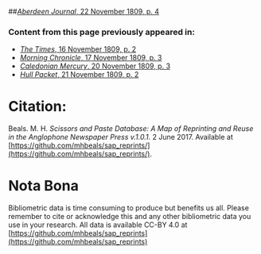 ##[*Aberdeen Journal*, 22 November 1809, p. 4](https://mhbeals.github.io/sap_html/Aberdeen-Journal/Aberdeen-Journal-22-November-1809-p-4)

### Content from this page previously appeared in:
+ [*The Times*, 16 November 1809, p. 2](https://mhbeals.github.io/sap_html/The-Times/The-Times-16-November-1809-p-2)
+ [*Morning Chronicle*, 17 November 1809, p. 3](https://mhbeals.github.io/sap_html/Morning-Chronicle/Morning-Chronicle-17-November-1809-p-3)
+ [*Caledonian Mercury*, 20 November 1809, p. 3](https://mhbeals.github.io/sap_html/Caledonian-Mercury/Caledonian-Mercury-20-November-1809-p-3)
+ [*Hull Packet*, 21 November 1809, p. 2](https://mhbeals.github.io/sap_html/Hull-Packet/Hull-Packet-21-November-1809-p-2)
                    
# Citation: 

Beals. M. H. *Scissors and Paste Database: A Map of Reprinting and Reuse in the Anglophone Newspaper Press v.1.0.1.* 2 June 2017. Available at [https://github.com/mhbeals/sap_reprints/](https://github.com/mhbeals/sap_reprints/). 
                    
# Nota Bona

Bibliometric data is time consuming to produce but benefits us all. Please remember to cite or acknowledge this and any other bibliometric data you use in your research. All data is available CC-BY 4.0 at [https://github.com/mhbeals/sap_reprints](https://github.com/mhbeals/sap_reprints)